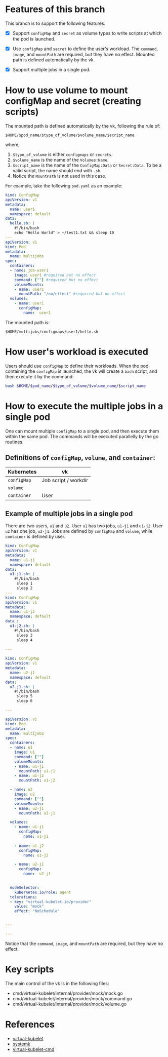 # Features of this branch
This branch is to support the following features:
- [x] Support `configMap` and `secret` as volume types to write scripts at which the pod is launched.
- [x] Use `configMap` and `secret` to define the user's workload. The `command`, `image`, and `mountPath` are required, but they have no effect. Mounted path is defined automatically by the vk.
- [x] Support multiple jobs in a single pod.


# How to use volume to mount configMap and secret (creating scripts)
The mounted path is defined automatically by the vk, following the rule of:
```text
$HOME/$pod_name/$type_of_volume/$volume_name/$script_name
``` 
where, 
1. `$type_of_volume` is either `configmaps` or `secrets`.
2. `$volume_name` is the name of the `Volumes:Name`.
3. `$script_name` is the name of the `ConfigMap:Data` or `Secret:Data`. To be a valid script, the name should end with `.sh`.
4. Notice the `MountPath` is not used in this case.


For example, take the following `pod.yaml` as an example:
```yaml
kind: ConfigMap
apiVersion: v1
metadata:
  name: user1
  namespace: default
data:
  hello.sh: |
    #!/bin/bash
    echo "Hello World" > ~/test1.txt && sleep 10
---
apiVersion: v1
kind: Pod
metadata:
  name: multijobs
spec:
  containers:
  - name: job-user1
    image: user1 #required but no effect
    command: [""] #required but no effect
    volumeMounts:
    - name: user1
      mountPath: "/no/effect" #required but no effect
  volumes:
    - name: user1
      configMap:
        name:  user1
```
The mounted path is: 
```text
$HOME/multijobs/configmaps/user1/hello.sh
```

# How user's workload is executed
Users should use `configMap` to define their workloads. When the pod containing the `configMap` is launched, the vk will create a `bash` script, and then execute it by the command:
```bash
bash $HOME/$pod_name/$type_of_volume/$volume_name/$script_name
```

# How to execute the multiple jobs in a single pod
One can mount multiple `configMap` to a single pod, and then execute them within the same pod. The commands will be executed parallelly by the go routines.

## Definitions of `configMap`, `volume`, and `container`:
| Kubernetes  | vk                   |
| ----------- | -------------------- |
| `configMap` | Job script / workdir |
| `volume`    |                      |
| `container` | User                 |


## Example of multiple jobs in a single pod

There are two users, `u1` and `u2`. User `u1` has two jobs, `u1-j1` and `u1-j2`. User `u2` has one job, `u2-j1`. Jobs are defined by `configMap` and `volume`, while `container` is defined by user.
```yaml
kind: ConfigMap
apiVersion: v1
metadata:
  name: u1-j1
  namespace: default
data:
  u1-j1.sh: |
    #!/bin/bash
     sleep 1
     sleep 2
---
kind: ConfigMap
apiVersion: v1
metadata:
  name: u1-j2
  namespace: default
data :
  u1-j2.sh: |
    #!/bin/bash
     sleep 3
     sleep 4
     
---

kind: ConfigMap
apiVersion: v1
metadata:
  name: u2-j1
  namespace: default
data:
  u2-j1.sh: |
    #!/bin/bash
     sleep 5
     sleep 6

---

apiVersion: v1
kind: Pod
metadata:
  name: multijobs
spec:
  containers:
  - name: u1
    image: u1
    command: [""]
    volumeMounts:
    - name: u1-j1
      mountPath: u1-j1
    - name: u1-j2
      mountPath: u1-j2

  - name: u2
    image: u2
    command: [""]
    volumeMounts:
    - name: u2-j1
      mountPath: u2-j1

  volumes:
    - name: u1-j1
      configMap:
        name: u1-j1
    
    - name: u1-j2
      configMap:
        name: u1-j2

    - name: u2-j1
      configMap:
        name:  u2-j1

        
  nodeSelector:
    kubernetes.io/role: agent
  tolerations:
  - key: "virtual-kubelet.io/provider"
    value: "mock"
    effect: "NoSchedule"


---

---
```
Notice that the `command`, `image`, and `mountPath` are required, but they have no effect.


# Key scripts
The main control of the vk is in the following files:
- cmd/virtual-kubelet/internal/provider/mock/mock.go
- cmd/virtual-kubelet/internal/provider/mock/command.go
- cmd/virtual-kubelet/internal/provider/mock/volume.go


# References
- [virtual-kubelet](https://github.com/virtual-kubelet/virtual-kubelet)
- [systemk](https://github.com/virtual-kubelet/systemk)
- [virtual-kubelet-cmd](https://github.com/tsaie79/virtual-kubelet-cmd)